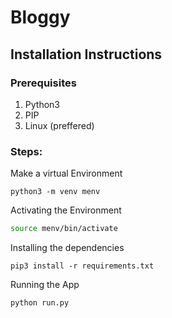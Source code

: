 # Bloggy

## Installation Instructions

### Prerequisites

1. Python3
2. PIP
3. Linux (preffered)

### Steps:

Make a virtual Environment

```python3
python3 -m venv menv
```
Activating the Environment

```bash
source menv/bin/activate
```

Installing the dependencies

```pip3
pip3 install -r requirements.txt
```
Running the App

```bash
python run.py
```

